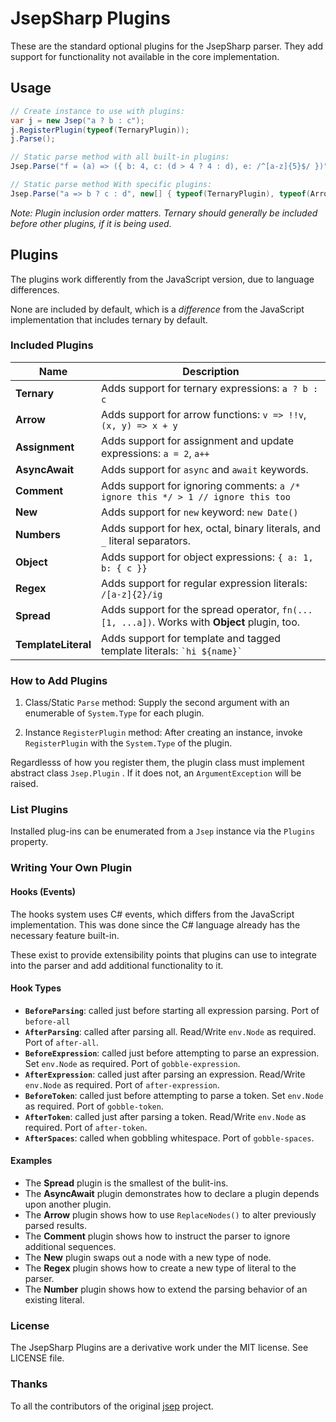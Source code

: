 # JsepSharp Plugins

These are the standard optional plugins for the JsepSharp parser. They add support for functionality not available in the core implementation.

## Usage

```csharp
// Create instance to use with plugins:
var j = new Jsep("a ? b : c");
j.RegisterPlugin(typeof(TernaryPlugin));
j.Parse();

// Static parse method with all built-in plugins:
Jsep.Parse("f = (a) => ({ b: 4, c: (d > 4 ? 4 : d), e: /^[a-z]{5}$/ })", BuiltIns.All);

// Static parse method With specific plugins:
Jsep.Parse("a => b ? c : d", new[] { typeof(TernaryPlugin), typeof(ArrowPlugin) });
```

*Note: Plugin inclusion order matters. Ternary should generally be included before other plugins, if it is being used.*

## Plugins

The plugins work differently from the JavaScript version, due to language differences.

None are included by default, which is a *difference* from the JavaScript implementation that includes ternary by default.

### Included Plugins

| **Name**            | **Description**                                                                              |
| ------------------- | -------------------------------------------------------------------------------------------- |
| **Ternary**         | Adds support for ternary expressions: `a ? b : c`                                            |
| **Arrow**           | Adds support for arrow functions: `v => !!v`, `(x, y) => x + y`                              |
| **Assignment**      | Adds support for assignment and update expressions: `a = 2`, `a++`                           |
| **AsyncAwait**      | Adds support for `async` and `await` keywords.                                               |
| **Comment**         | Adds support for ignoring comments: `a /* ignore this */ > 1 // ignore this too`             |
| **New**             | Adds support for `new` keyword: `new Date()`                                                 |
| **Numbers**         | Adds support for hex, octal, binary literals, and `_` literal separators.                    |
| **Object**          | Adds support for object expressions: `{ a: 1, b: { c }}`                                     |
| **Regex**           | Adds support for regular expression literals: `/[a-z]{2}/ig`                                 |
| **Spread**          | Adds support for the spread operator, `fn(...[1, ...a])`. Works with **Object** plugin, too. |
| **TemplateLiteral** | Adds support for template and tagged template literals: `` `hi ${name}` ``                   |

### How to Add Plugins

1. Class/Static `Parse` method: Supply the second argument with an enumerable of `System.Type` for each plugin.

2. Instance `RegisterPlugin` method: After creating an instance, invoke `RegisterPlugin` with the `System.Type` of the plugin.

Regardlesss of how you register them, the plugin class must implement abstract class `Jsep.Plugin` . If it does not, an `ArgumentException` will be raised.

### List Plugins

Installed plug-ins can be enumerated from a `Jsep` instance via the `Plugins` property.

### Writing Your Own Plugin

#### Hooks (Events)

The hooks system uses C# events, which differs from the JavaScript implementation. This was done since the C# language already has the necessary feature built-in.

These exist to provide extensibility points that plugins can use to integrate into the parser and add additional functionality to it.

#### Hook Types

* **`BeforeParsing`**: called just before starting all expression parsing. Port of `before-all`
* **`AfterParsing`**: called after parsing all. Read/Write `env.Node` as required. Port of `after-all`.
* **`BeforeExpression`**: called just before attempting to parse an expression. Set `env.Node` as required. Port of `gobble-expression`.
* **`AfterExpression`**: called just after parsing an expression. Read/Write `env.Node` as required. Port of `after-expression`.
* **`BeforeToken`**: called just before attempting to parse a token. Set `env.Node` as required. Port of `gobble-token`.
* **`AfterToken`**: called just after parsing a token. Read/Write `env.Node` as required. Port of `after-token`.
* **`AfterSpaces`**: called when gobbling whitespace. Port of `gobble-spaces`.

#### Examples

* The **Spread** plugin is the smallest of the bulit-ins.
* The **AsyncAwait** plugin demonstrates how to declare a plugin depends upon another plugin.
* The **Arrow** plugin shows how to use `ReplaceNodes()` to alter previously parsed results.
* The **Comment** plugin shows how to instruct the parser to ignore additional sequences.
* The **New** plugin swaps out a node with a new type of node.
* The **Regex** plugin shows how to create a new type of literal to the parser.
* The **Number** plugin shows how to extend the parsing behavior of an existing literal.

### License

The JsepSharp Plugins are a derivative work under the MIT license. See LICENSE file.

### Thanks

To all the contributors of the original [jsep](https://github.com/EricSmekens/jsep/graphs/contributors) project.


